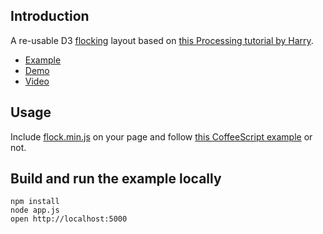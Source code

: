 ## Introduction

A re-usable D3 [flocking](http://www.red3d.com/cwr/boids/) layout based on [this Processing tutorial by Harry](http://harry.me/2011/02/17/neat-algorithms---flocking).

* [Example](https://github.com/shuw/flock/blob/master/assets/js/example.coffee)
* [Demo](http://shuw.github.com/)
* [Video](http://www.youtube.com/v/XghaIxp7jIw&list?autoplay=1)

## Usage

Include [flock.min.js](https://raw.github.com/shuw/flock/master/flock.min.js) on your page and follow [this CoffeeScript example](https://github.com/shuw/flock/blob/master/assets/js/example.coffee) or not.


## Build and run the example locally

    npm install
    node app.js
    open http://localhost:5000